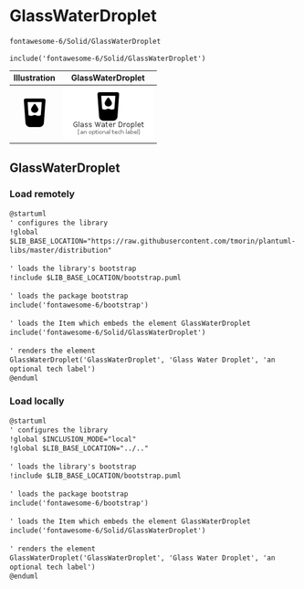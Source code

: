 # GlassWaterDroplet


```text
fontawesome-6/Solid/GlassWaterDroplet
```

```text
include('fontawesome-6/Solid/GlassWaterDroplet')
```



| Illustration | GlassWaterDroplet |
| :---: | :---: |
| ![illustration for Illustration](../../fontawesome-6/Solid/GlassWaterDroplet.png) | ![illustration for GlassWaterDroplet](../../fontawesome-6/Solid/GlassWaterDroplet.Local.png) |




## GlassWaterDroplet

### Load remotely
```plantuml
@startuml
' configures the library
!global $LIB_BASE_LOCATION="https://raw.githubusercontent.com/tmorin/plantuml-libs/master/distribution"

' loads the library's bootstrap
!include $LIB_BASE_LOCATION/bootstrap.puml

' loads the package bootstrap
include('fontawesome-6/bootstrap')

' loads the Item which embeds the element GlassWaterDroplet
include('fontawesome-6/Solid/GlassWaterDroplet')

' renders the element
GlassWaterDroplet('GlassWaterDroplet', 'Glass Water Droplet', 'an optional tech label')
@enduml
```

### Load locally
```plantuml
@startuml
' configures the library
!global $INCLUSION_MODE="local"
!global $LIB_BASE_LOCATION="../.."

' loads the library's bootstrap
!include $LIB_BASE_LOCATION/bootstrap.puml

' loads the package bootstrap
include('fontawesome-6/bootstrap')

' loads the Item which embeds the element GlassWaterDroplet
include('fontawesome-6/Solid/GlassWaterDroplet')

' renders the element
GlassWaterDroplet('GlassWaterDroplet', 'Glass Water Droplet', 'an optional tech label')
@enduml
```

